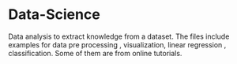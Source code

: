 # Data-Science
Data analysis to extract knowledge from a dataset. 
The files include examples for data pre processing , visualization, linear regression , classification. Some of them are from online tutorials.
